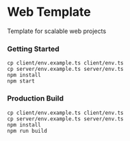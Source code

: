 # Web Template

Template for scalable web projects

### Getting Started

```shell
cp client/env.example.ts client/env.ts
cp server/env.example.ts server/env.ts
npm install
npm start
```

### Production Build

```shell
cp client/env.example.ts client/env.ts
cp server/env.example.ts server/env.ts
npm install
npm run build
```

